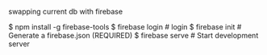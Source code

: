 swapping current db with firebase

$ npm install -g firebase-tools
$ firebase login   # login
$ firebase init    # Generate a firebase.json (REQUIRED)
$ firebase serve   # Start development server